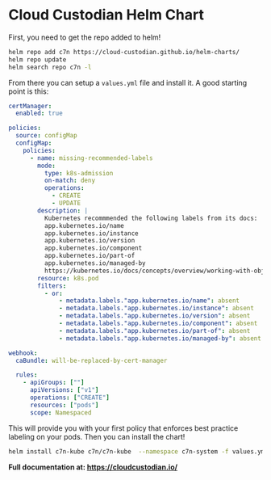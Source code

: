 # Cloud Custodian Helm Chart

First, you need to get the repo added to helm!

```sh
helm repo add c7n https://cloud-custodian.github.io/helm-charts/
helm repo update
helm search repo c7n -l
```

From there you can setup a `values.yml` file and install it.  A good starting
point is this:

```yaml
certManager:
  enabled: true

policies:
  source: configMap
  configMap:
    policies:
      - name: missing-recommended-labels
        mode:
          type: k8s-admission
          on-match: deny
          operations:
            - CREATE
            - UPDATE
        description: |
          Kubernetes recommmended the following labels from its docs:
          app.kubernetes.io/name
          app.kubernetes.io/instance
          app.kubernetes.io/version
          app.kubernetes.io/component
          app.kubernetes.io/part-of
          app.kubernetes.io/managed-by
          https://kubernetes.io/docs/concepts/overview/working-with-objects/common-labels/
        resource: k8s.pod
        filters:
          - or:
              - metadata.labels."app.kubernetes.io/name": absent
              - metadata.labels."app.kubernetes.io/instance": absent
              - metadata.labels."app.kubernetes.io/version": absent
              - metadata.labels."app.kubernetes.io/component": absent
              - metadata.labels."app.kubernetes.io/part-of": absent
              - metadata.labels."app.kubernetes.io/managed-by": absent

webhook:
  caBundle: will-be-replaced-by-cert-manager

  rules:
    - apiGroups: [""]
      apiVersions: ["v1"]
      operations: ["CREATE"]
      resources: ["pods"]
      scope: Namespaced
```

This will provide you with your first policy that enforces best practice labeling
on your pods. Then you can install the chart!

```sh
helm install c7n-kube c7n/c7n-kube  --namespace c7n-system -f values.yml --create-namespace
```

**Full documentation at: https://cloudcustodian.io/**
